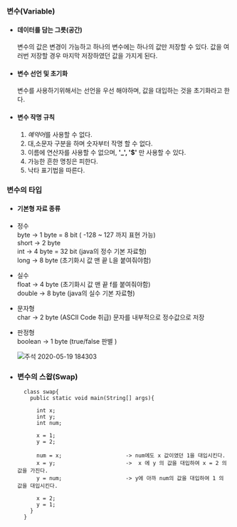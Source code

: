 ### 변수(Variable)

- #### 데이터를 담는 그릇(공간)

  변수의 값은 변경이 가능하고 하나의 변수에는 하나의 값만 저장할 수 있다. 값을 여러번 저장할 경우 마지막 저장하였던 값을 가지게 된다.
  
- #### 변수 선언 및 초기화

  변수를 사용하기위해서는 선언을 우선 해야하며, 값을 대입하는 것을 초기화라고 한다.
  
- #### 변수 작명 규칙

  1. *예약어*를 사용할 수 없다.
  2. 대,소문자 구분을 하며 숫자부터 작명 할 수 없다.
  3. 이름에 연산자를 사용할 수 없으며, **'_', '$'** 만 사용할 수 있다.
  4. 가능한 흔한 명칭은 피한다.
  5. 낙타 표기법을 따른다.
  
### 변수의 타입
  
* #### 기본형 자료 종류
- 정수 <br>
  byte -> 1 byte = 8 bit ( -128 ~ 127 까지 표현 가능) <br>
  short -> 2 byte <br>
  int -> 4 byte = 32 bit (java의 정수 기본 자료형) <br>
  long -> 8 byte (초기화시 값 맨 끝 L을 붙여줘야함) <br>
  
- 실수 <br>
  float -> 4 byte (초기화시 값 맨 끝 f를 붙여줘야함) <br>
  double -> 8 byte (java의 실수 기본 자료형) <br>
  
- 문자형 <br>
  char -> 2 byte (ASCII Code 취급) 문자를 내부적으로 정수값으로 저장
  
- 판정형 <br>
  boolean -> 1 byte (true/false 판별 )
  
  ![주석 2020-05-19 184303](https://user-images.githubusercontent.com/65350890/82311670-fdfb3e00-9a00-11ea-96c5-f9104a1df9b9.png)
  
* ### 변수의 스왑(Swap)
  ```
    class swap{
      public static void main(String[] args){
        
        int x;
        int y;
        int num;
        
        x = 1;
        y = 2;
        
        num = x;                    -> num에도 x 값이였던 1을 대입시킨다.
        x = y;                      ->  x 에 y 의 값을 대입하여 x = 2 의 값을 가진다.
        y = num;                    -> y에 아까 num의 값을 대입하여 1 의 값을 대입시킨다.
        
        x = 2;
        y = 1;
      }
    }
 ```
 
  
